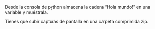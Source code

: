 Desde la consola de python almacena la cadena “Hola mundo!” en una variable y muéstrala.

Tienes que subir capturas de pantalla en una carpeta comprimida zip.
